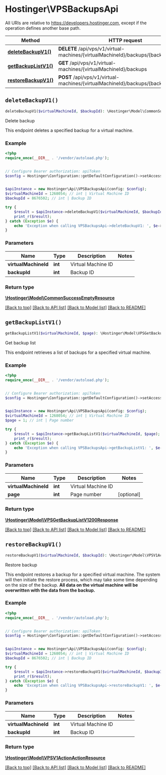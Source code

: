 # Hostinger\VPSBackupsApi

All URIs are relative to https://developers.hostinger.com, except if the operation defines another base path.

| Method | HTTP request | Description |
| ------------- | ------------- | ------------- |
| [**deleteBackupV1()**](VPSBackupsApi.md#deleteBackupV1) | **DELETE** /api/vps/v1/virtual-machines/{virtualMachineId}/backups/{backupId} | Delete backup |
| [**getBackupListV1()**](VPSBackupsApi.md#getBackupListV1) | **GET** /api/vps/v1/virtual-machines/{virtualMachineId}/backups | Get backup list |
| [**restoreBackupV1()**](VPSBackupsApi.md#restoreBackupV1) | **POST** /api/vps/v1/virtual-machines/{virtualMachineId}/backups/{backupId}/restore | Restore backup |


## `deleteBackupV1()`

```php
deleteBackupV1($virtualMachineId, $backupId): \Hostinger\Model\CommonSuccessEmptyResource
```

Delete backup

This endpoint deletes a specified backup for a virtual machine.

### Example

```php
<?php
require_once(__DIR__ . '/vendor/autoload.php');


// Configure Bearer authorization: apiToken
$config = Hostinger\Configuration::getDefaultConfiguration()->setAccessToken('YOUR_ACCESS_TOKEN');


$apiInstance = new Hostinger\Api\VPSBackupsApi(config: $config);
$virtualMachineId = 1268054; // int | Virtual Machine ID
$backupId = 8676502; // int | Backup ID

try {
    $result = $apiInstance->deleteBackupV1($virtualMachineId, $backupId);
    print_r($result);
} catch (Exception $e) {
    echo 'Exception when calling VPSBackupsApi->deleteBackupV1: ', $e->getMessage(), PHP_EOL;
}
```

### Parameters

| Name | Type | Description  | Notes |
| ------------- | ------------- | ------------- | ------------- |
| **virtualMachineId** | **int**| Virtual Machine ID | |
| **backupId** | **int**| Backup ID | |

### Return type

[**\Hostinger\Model\CommonSuccessEmptyResource**](../Model/CommonSuccessEmptyResource.md)

[[Back to top]](#) [[Back to API list]](../../README.md#endpoints)
[[Back to Model list]](../../README.md#models)
[[Back to README]](../../README.md)

## `getBackupListV1()`

```php
getBackupListV1($virtualMachineId, $page): \Hostinger\Model\VPSGetBackupListV1200Response
```

Get backup list

This endpoint retrieves a list of backups for a specified virtual machine.

### Example

```php
<?php
require_once(__DIR__ . '/vendor/autoload.php');


// Configure Bearer authorization: apiToken
$config = Hostinger\Configuration::getDefaultConfiguration()->setAccessToken('YOUR_ACCESS_TOKEN');


$apiInstance = new Hostinger\Api\VPSBackupsApi(config: $config);
$virtualMachineId = 1268054; // int | Virtual Machine ID
$page = 1; // int | Page number

try {
    $result = $apiInstance->getBackupListV1($virtualMachineId, $page);
    print_r($result);
} catch (Exception $e) {
    echo 'Exception when calling VPSBackupsApi->getBackupListV1: ', $e->getMessage(), PHP_EOL;
}
```

### Parameters

| Name | Type | Description  | Notes |
| ------------- | ------------- | ------------- | ------------- |
| **virtualMachineId** | **int**| Virtual Machine ID | |
| **page** | **int**| Page number | [optional] |

### Return type

[**\Hostinger\Model\VPSGetBackupListV1200Response**](../Model/VPSGetBackupListV1200Response.md)

[[Back to top]](#) [[Back to API list]](../../README.md#endpoints)
[[Back to Model list]](../../README.md#models)
[[Back to README]](../../README.md)

## `restoreBackupV1()`

```php
restoreBackupV1($virtualMachineId, $backupId): \Hostinger\Model\VPSV1ActionActionResource
```

Restore backup

This endpoint restores a backup for a specified virtual machine.  The system will then initiate the restore process, which may take some time depending on the size of the backup.  **All data on the virtual machine will be overwritten with the data from the backup.**

### Example

```php
<?php
require_once(__DIR__ . '/vendor/autoload.php');


// Configure Bearer authorization: apiToken
$config = Hostinger\Configuration::getDefaultConfiguration()->setAccessToken('YOUR_ACCESS_TOKEN');


$apiInstance = new Hostinger\Api\VPSBackupsApi(config: $config);
$virtualMachineId = 1268054; // int | Virtual Machine ID
$backupId = 8676502; // int | Backup ID

try {
    $result = $apiInstance->restoreBackupV1($virtualMachineId, $backupId);
    print_r($result);
} catch (Exception $e) {
    echo 'Exception when calling VPSBackupsApi->restoreBackupV1: ', $e->getMessage(), PHP_EOL;
}
```

### Parameters

| Name | Type | Description  | Notes |
| ------------- | ------------- | ------------- | ------------- |
| **virtualMachineId** | **int**| Virtual Machine ID | |
| **backupId** | **int**| Backup ID | |

### Return type

[**\Hostinger\Model\VPSV1ActionActionResource**](../Model/VPSV1ActionActionResource.md)

[[Back to top]](#) [[Back to API list]](../../README.md#endpoints)
[[Back to Model list]](../../README.md#models)
[[Back to README]](../../README.md)
